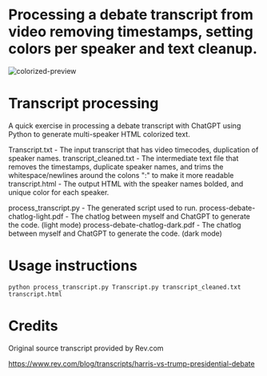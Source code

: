 # Processing a debate transcript from video removing timestamps, setting colors per speaker and text cleanup.

![colorized-preview](https://github.com/user-attachments/assets/0c54bbc4-ea23-40de-a891-35764a384353)

# Transcript processing
A quick exercise in processing a debate transcript with ChatGPT using Python to generate multi-speaker HTML colorized text. 

Transcript.txt - The input transcript that has video timecodes, duplication of speaker names. 
transcript_cleaned.txt - The intermediate text file that removes the timestamps, duplicate speaker names, 
                        and trims the whitespace/newlines around the colons ":" to make it more readable
transcript.html - The output HTML with the speaker names bolded, and unique color for each speaker. 

process_transcript.py - The generated script used to run.
process-debate-chatlog-light.pdf - The chatlog between myself and ChatGPT to generate the code. (light mode)
process-debate-chatlog-dark.pdf - The chatlog between myself and ChatGPT to generate the code. (dark mode)

# Usage instructions

`python process_transcript.py Transcript.py transcript_cleaned.txt transcript.html`

# Credits

Original source transcript provided by Rev.com

https://www.rev.com/blog/transcripts/harris-vs-trump-presidential-debate
